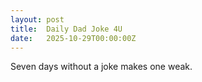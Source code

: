 ```yaml
---
layout: post
title:  Daily Dad Joke 4U
date:   2025-10-29T00:00:00Z
---
```

Seven days without a joke makes one weak.
